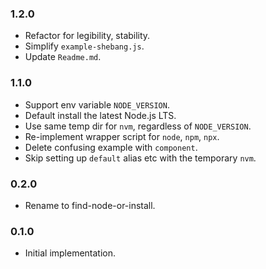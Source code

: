 ### 1.2.0
   * Refactor for legibility, stability.
   * Simplify `example-shebang.js`.
   * Update `Readme.md`.

### 1.1.0
   * Support env variable `NODE_VERSION`.
   * Default install the latest Node.js LTS.
   * Use same temp dir for `nvm`, regardless of `NODE_VERSION`.
   * Re-implement wrapper script for `node`, `npm`, `npx`.
   * Delete confusing example with `component`.
   * Skip setting up `default` alias etc with the temporary `nvm`.

### 0.2.0
   * Rename to find-node-or-install.

### 0.1.0
   * Initial implementation.
